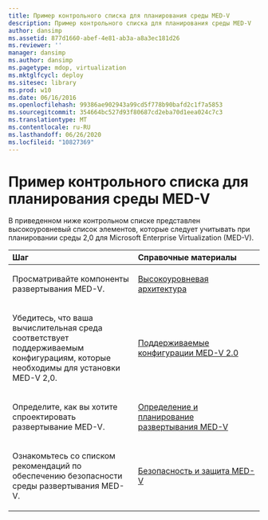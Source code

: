 ```yaml
---
title: Пример контрольного списка для планирования среды MED-V
description: Пример контрольного списка для планирования среды MED-V
author: dansimp
ms.assetid: 877d1660-abef-4e81-ab3a-a8a3ec181d26
ms.reviewer: ''
manager: dansimp
ms.author: dansimp
ms.pagetype: mdop, virtualization
ms.mktglfcycl: deploy
ms.sitesec: library
ms.prod: w10
ms.date: 06/16/2016
ms.openlocfilehash: 99386ae902943a99cd5f778b90bafd2c1f7a5853
ms.sourcegitcommit: 354664bc527d93f80687cd2eba70d1eea024c7c3
ms.translationtype: MT
ms.contentlocale: ru-RU
ms.lasthandoff: 06/26/2020
ms.locfileid: "10827369"
---
```

# Пример контрольного списка для планирования среды MED-V


В приведенном ниже контрольном списке представлен высокоуровневый список элементов, которые следует учитывать при планировании среды 2,0 для Microsoft Enterprise Virtualization (MED-V).

<table>
<colgroup>
<col width="50%" />
<col width="50%" />
</colgroup>
<thead>
<tr class="header">
<th align="left">Шаг</th>
<th align="left">Справочные материалы</th>
</tr>
</thead>
<tbody>
<tr class="odd">
<td align="left"><p>Просматривайте компоненты развертывания MED-V.</p></td>
<td align="left"><p><a href="high-level-architecturemedv2.md" data-raw-source="[High-Level Architecture](high-level-architecturemedv2.md)">Высокоуровневая архитектура</a></p></td>
</tr>
<tr class="even">
<td align="left"><p>Убедитесь, что ваша вычислительная среда соответствует поддерживаемым конфигурациям, которые необходимы для установки MED-V 2,0.</p></td>
<td align="left"><p><a href="med-v-20-supported-configurations.md" data-raw-source="[MED-V 2.0 Supported Configurations](med-v-20-supported-configurations.md)">Поддерживаемые конфигурации MED-V 2.0</a></p></td>
</tr>
<tr class="odd">
<td align="left"><p>Определите, как вы хотите спроектировать развертывание MED-V.</p></td>
<td align="left"><p><a href="define-and-plan-your-med-v-deployment.md" data-raw-source="[Define and Plan your MED-V Deployment](define-and-plan-your-med-v-deployment.md)">Определение и планирование развертывания MED-V</a></p></td>
</tr>
<tr class="even">
<td align="left"><p>Ознакомьтесь со списком рекомендаций по обеспечению безопасности среды развертывания MED-V.</p></td>
<td align="left"><p><a href="security-and-protection-for-med-v.md" data-raw-source="[Security and Protection for MED-V](security-and-protection-for-med-v.md)">Безопасность и защита MED-V</a></p></td>
</tr>
</tbody>
</table>

 

 

 





